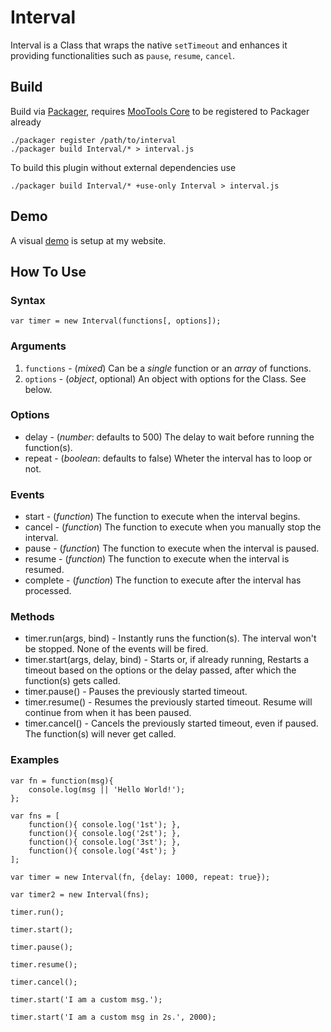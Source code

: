 Interval
========

Interval is a Class that wraps the native `setTimeout` and enhances it providing functionalities such as `pause`, `resume`, `cancel`.

Build
-----

Build via [Packager](http://github.com/kamicane/packager), requires [MooTools Core](http://github.com/mootools/mootools-core) to be registered to Packager already

	./packager register /path/to/interval
	./packager build Interval/* > interval.js

To build this plugin without external dependencies use

	./packager build Interval/* +use-only Interval > interval.js

Demo
----

A visual [demo](http://stuff.djamil.it/interval) is setup at my website.

How To Use
----------

### Syntax

	var timer = new Interval(functions[, options]);
	
### Arguments
	
1. `functions` - (*mixed*) Can be a *single* function or an *array* of functions.
2. `options` - (*object*, optional) An object with options for the Class. See below.

### Options

* delay		- (*number*: defaults to 500) The delay to wait before running the function(s).
* repeat	- (*boolean*: defaults to false) Wheter the interval has to loop or not.

### Events

* start		- (*function*) The function to execute when the interval begins.
* cancel	- (*function*) The function to execute when you manually stop the interval.
* pause		- (*function*) The function to execute when the interval is paused.
* resume	- (*function*) The function to execute when the interval is resumed.
* complete	- (*function*) The function to execute after the interval has processed.

### Methods

* timer.run(args, bind)				- Instantly runs the function(s). The interval won't be stopped. None of the events will be fired.
* timer.start(args, delay, bind)	- Starts or, if already running, Restarts a timeout based on the options or the delay passed, after which the function(s) gets called.
* timer.pause()						- Pauses the previously started timeout. 
* timer.resume()					- Resumes the previously started timeout. Resume will continue from when it has been paused.
* timer.cancel()					- Cancels the previously started timeout, even if paused. The function(s) will never get called.


### Examples

	var fn = function(msg){ 
		console.log(msg || 'Hello World!');
	};
	
	var fns = [
		function(){ console.log('1st'); },
		function(){ console.log('2st'); },
		function(){ console.log('3st'); },
		function(){ console.log('4st'); }
	];
	
	var timer = new Interval(fn, {delay: 1000, repeat: true});
	
	var timer2 = new Interval(fns);

	timer.run();

	timer.start();

	timer.pause();

	timer.resume();

	timer.cancel();

	timer.start('I am a custom msg.');

	timer.start('I am a custom msg in 2s.', 2000);
